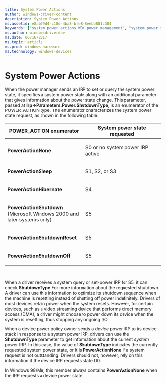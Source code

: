 ```yaml
---
title: System Power Actions
author: windows-driver-content
description: System Power Actions
ms.assetid: e8ab99d4-c18d-4ba8-bfe8-8eebb881c384
keywords: ["system power actions WDK power management", "system power states WDK kernel , power actions", "power actions WDK power management", "POWER_ACTION"]
ms.author: windowsdriverdev
ms.date: 06/16/2017
ms.topic: article
ms.prod: windows-hardware
ms.technology: windows-devices
---
```


# System Power Actions





When the power manager sends an IRP to set or query the system power state, it specifies a system power state along with an additional parameter that gives information about the power state change. This parameter, passed at **Irp-&gt;Parameters.Power.ShutdownType**, is an enumerator of the POWER\_ACTION type. The enumerator characterizes the system power state request, as shown in the following table.

<table>
<colgroup>
<col width="50%" />
<col width="50%" />
</colgroup>
<thead>
<tr class="header">
<th>POWER_ACTION enumerator</th>
<th>System power state requested</th>
</tr>
</thead>
<tbody>
<tr class="odd">
<td><p><strong>PowerActionNone</strong></p></td>
<td><p>S0 or no system power IRP active</p></td>
</tr>
<tr class="even">
<td><p><strong>PowerActionSleep</strong></p></td>
<td><p>S1, S2, or S3</p></td>
</tr>
<tr class="odd">
<td><p><strong>PowerActionHibernate</strong></p></td>
<td><p>S4</p></td>
</tr>
<tr class="even">
<td><p><strong>PowerActionShutdown</strong> (Microsoft Windows 2000 and later systems only)</p></td>
<td><p>S5</p></td>
</tr>
<tr class="odd">
<td><p><strong>PowerActionShutdownReset</strong></p></td>
<td><p>S5</p></td>
</tr>
<tr class="even">
<td><p><strong>PowerActionShutdownOff</strong></p></td>
<td><p>S5</p></td>
</tr>
</tbody>
</table>

 

When a driver receives a system query or set-power IRP for S5, it can check **ShutdownType** For more information about the requested shutdown. A driver can use this information to optimize its shutdown sequence when the machine is resetting instead of shutting off power indefinitely. Drivers of most devices retain power when the system resets. However, for certain devices, such as a video streaming device that performs direct memory access (DMA), a driver might choose to power down its device when the system is resetting, thus stopping any ongoing I/O.

When a device power policy owner sends a *device* power IRP to its device stack in response to a system power IRP, drivers can use the **ShutdownType** parameter to get information about the current *system* power IRP. In this case, the value of **ShutdownType** indicates the currently requested system power state, or it is **PowerActionNone** if a system request is not outstanding. Drivers should not, however, rely on this information if the device IRP requests state D0.

In Windows 98/Me, this member always contains **PowerActionNone** when the IRP requests a device power state.

 

 




